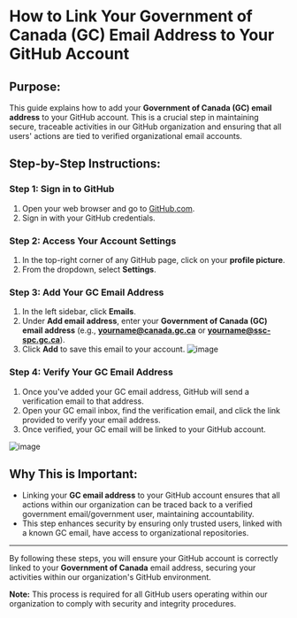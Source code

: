 # **How to Link Your Government of Canada (GC) Email Address to Your GitHub Account**

## **Purpose:**

This guide explains how to add your **Government of Canada (GC) email address** to your GitHub account. This is a crucial step in maintaining secure, traceable activities in our GitHub organization and ensuring that all users' actions are tied to verified organizational email accounts.

## **Step-by-Step Instructions:**

### **Step 1: Sign in to GitHub**
1. Open your web browser and go to [GitHub.com](https://github.com).
2. Sign in with your GitHub credentials.

### **Step 2: Access Your Account Settings**
1. In the top-right corner of any GitHub page, click on your **profile picture**.
2. From the dropdown, select **Settings**.

### **Step 3: Add Your GC Email Address**
1. In the left sidebar, click **Emails**.
2. Under **Add email address**, enter your **Government of Canada (GC) email address** (e.g., **yourname@canada.gc.ca** or **yourname@ssc-spc.gc.ca**).
3. Click **Add** to save this email to your account.
![image](https://github.com/user-attachments/assets/99cb9389-7d99-4e38-81e7-69524c2bc6fa)


### **Step 4: Verify Your GC Email Address**
1. Once you've added your GC email address, GitHub will send a verification email to that address.
2. Open your GC email inbox, find the verification email, and click the link provided to verify your email address.
3. Once verified, your GC email will be linked to your GitHub account.

![image](https://github.com/user-attachments/assets/13622e41-cc5a-4bc6-85d7-effc9fb0728e)


## **Why This is Important:**

- Linking your **GC email address** to your GitHub account ensures that all actions within our organization can be traced back to a verified government email/government user, maintaining accountability.
- This step enhances security by ensuring only trusted users, linked with a known GC email, have access to organizational repositories.

---

By following these steps, you will ensure your GitHub account is correctly linked to your **Government of Canada** email address, securing your activities within our organization's GitHub environment.

**Note:** This process is required for all GitHub users operating within our organization to comply with security and integrity procedures.
